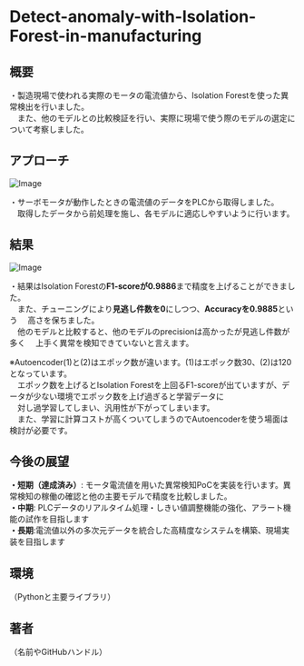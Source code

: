 # Detect-anomaly-with-Isolation-Forest-in-manufacturing

## 概要

・製造現場で使われる実際のモータの電流値から、Isolation Forestを使った異常検出を行いました。\
　また、他のモデルとの比較検証を行い、実際に現場で使う際のモデルの選定について考察しました。

## アプローチ

![Image](https://github.com/user-attachments/assets/b0e1ec4f-1a4d-4411-9d11-e624cb735d91)


・サーボモータが動作したときの電流値のデータをPLCから取得しました。\
　取得したデータから前処理を施し、各モデルに適応しやすいように行います。

## 結果

![Image](https://github.com/user-attachments/assets/dc46bfc4-4351-42f6-be50-8806cd795a5d)

・結果はIsolation Forestの**F1-scoreが0.9886**まで精度を上げることができました。\
　また、チューニングにより**見逃し件数を0**にしつつ、**Accuracyを0.9885**という
　高さを保ちました。\
　他のモデルと比較すると、他のモデルのprecisionは高かったが見逃し件数が多く
　上手く異常を検知できていないと言えます。

 
※Autoencoder(1)と(2)はエポック数が違います。(1)はエポック数30、(2)は120となっています。\
　エポック数を上げるとIsolation Forestを上回るF1-scoreが出ていますが、データが少ない環境でエポック数を上げ過ぎると学習データに\
　対し過学習してしまい、汎用性が下がってしまいます。\
　また、学習に計算コストが高くついてしまうのでAutoencoderを使う場面は検討が必要です。


## 今後の展望

**・短期（達成済み）**: モータ電流値を用いた異常検知PoCを実装を行います。異常検知の稼働の確認と他の主要モデルで精度を比較しました。\
**・中期**: PLCデータのリアルタイム処理・しきい値調整機能の強化、アラート機能の試作を目指します\
**・長期**:電流値以外の多次元データを統合した高精度なシステムを構築、現場実装を目指します

## 環境
（Pythonと主要ライブラリ）

## 著者
（名前やGitHubハンドル）
